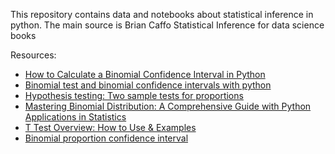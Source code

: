 This repository contains data and notebooks about statistical inference in python. The main source is Brian Caffo Statistical Inference for data science books

Resources:
- [How to Calculate a Binomial Confidence Interval in Python](https://lifewithdata.com/2023/06/02/how-to-calculate-a-binomial-confidence-interval-in-python/)
- [Binomial test and binomial confidence intervals with python](https://leoespin.github.io/python/Binomial%20test%20and%20binomial%20confidence%20intervals%20with%20python.html)
- [Hypothesis testing: Two sample tests for proportions](https://mverbakel.github.io/2021-02-13/two-sample-proportions)
- [Mastering Binomial Distribution: A Comprehensive Guide with Python Applications in Statistics](https://nilimesh.substack.com/p/mastering-binomial-distribution-a)
- [T Test Overview: How to Use & Examples](https://statisticsbyjim.com/hypothesis-testing/t-test/)
- [Binomial proportion confidence interval](https://en.wikipedia.org/wiki/Binomial_proportion_confidence_interval) 
